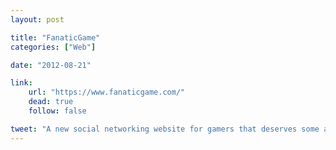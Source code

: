 ```yaml
---
layout: post

title: "FanaticGame"
categories: ["Web"]

date: "2012-08-21"

link:
    url: "https://www.fanaticgame.com/"
    dead: true
    follow: false

tweet: "A new social networking website for gamers that deserves some attention."
---
```

